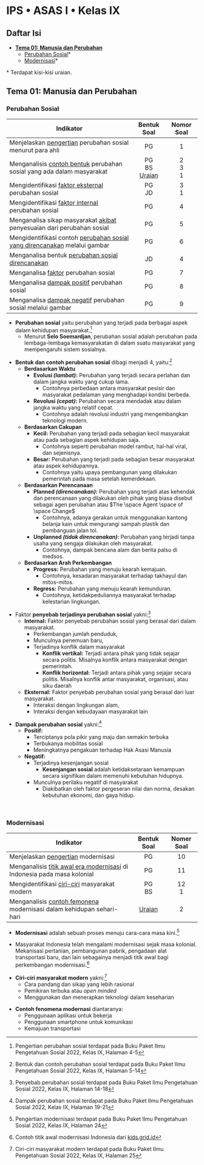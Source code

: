 # IPS • ASAS I • Kelas IX
## Daftar Isi
- **[Tema 01: Manusia dan Perubahan](#tema-01-manusia-dan-perubahan)**
  - [Perubahan Sosial](#perubahan-sosial)*
  - [Modernisasi](#modernisasi)*

\* Terdapat kisi-kisi uraian.

## Tema 01: Manusia dan Perubahan

### Perubahan Sosial
Indikator|Bentuk Soal|Nomor Soal
---|:---:|:---:
Menjelaskan [pengertian](#definition-ps) perubahan sosial menurut para ahli|PG|1
Menganalisis [contoh bentuk](#type-ps) perubahan sosial yang ada dalam masyarakat|PG<br>BS<br>[Uraian](#)|2<br>3<br>1
Mengidentifikasi [faktor eksternal](#external-factor-ps) perubahan sosial|PG<br>JD|3<br>1
Mengidentifikasi [faktor internal](#internal-factor-ps) perubahan sosial|PG|4
Menganalisa sikap masyarakat [akibat](#impact-ps) penyesuaian dari perubahan sosial|PG|5
Mengidentifikasi contoh [perubahan sosial yang direncanakan](#planned-change) melalui gambar|PG|6
Menganalisa bentuk [perubahan sosial direncanakan](#planned-change)|JD|4
Menganalisa [faktor](#factor-ps) perubahan sosial|PG|7
Menganalisa [dampak positif](#positive-impact-ps) perubahan sosial|PG|8
Menganalisa [dampak negatif](#negative-impact-ps) perubahan sosial melalui gambar|PG|9

<a name="definition-ps"></a>
- **Perubahan sosial** yaitu perubahan yang terjadi pada berbagai aspek dalam kehidupan masyarakat.[^1]
  - Menurut **Selo Soemardjan**, perubahan sosial adalah perubahan pada lembaga-lembaga kemasyarakatan di dalam suatu masyarakat yang mempengaruhi sistem sosialnya.

<a name="type-ps"></a>
- **Bentuk dan contoh perubahan sosial** dibagi menjadi 4, yaitu:[^2]
  - **Berdasarkan Waktu**
    - **Evolusi _(lambat)_:** Perubahan yang terjadi secara perlahan dan dalam jangka waktu yang cukup lama.
      - Contohnya perbedaan antara masyarakat pesisir dan masyarakat pedalaman yang menghadapi kondisi berbeda.
    - **Revolusi _(cepat)_:** Perubahan secara mendadak atau dalam jangka waktu yang relatif cepat.
      - Contohnya adalah revolusi industri yang mengembangkan teknologi modern.
  - **Berdasarkan Cakupan**
    - **Kecil:** Perubahan yang terjadi pada sebagian kecil masyarakat atau pada sebagian aspek kehidupan saja.
      - Contohnya seperti perubahan model rambut, hal-hal viral, dan sejenisnya.
    - **Besar:** Perubahan yang terjadi pada sebagian besar masyarakat atau aspek kehidupannya.
      - Contohnya yaitu upaya pembangunan yang dilakukan pemerintah pada masa setelah kemerdekaan.
  - **Berdasarkan Perencanaan**
    <a name="planned-change"></a>
    - **Planned _(direncanakan)_:** Perubahan yang terjadi atas kehendak dan perencanaan yang dilakukan oleh pihak yang biasa disebut sebagai agen perubahan atau $The \space Agent \space of \space Change$
      - Contohnya, adanya gerakan untuk menggunakan kantong belanja kain untuk mengurangi sampah plastik dan pembanguan jalan tol.
    - **Unplanned _(tidak direncanakan)_:** Perubahan yang terjadi tanpa usaha yang sengaja dilakukan oleh masyarakat.
      - Contohnya, dampak bencana alam dan berita palsu di medsos.
  - **Berdasarkan Arah Perkembangan**
    - **Progress:** Perubahan yang menuju kearah kemajuan.
      - Contohnya, kesadaran masyarakat terhadap takhayul dan mitos-mitos.
    - **Regress:** Perubahan yang menuju kearah kemunduran.
      - Contohnya, ketidakpeduliannya masyarakat terhadap kelestarian lingkungan.

<a name="factor-ps"></a>
- Faktor **penyebab terjadinya perubahan sosial** yakni:[^3]
  <a name="internal-factor-ps"></a>
  - **Internal:** Faktor penyebab perubahan sosial yang berasal dari dalam masyarakat.
    - Perkembangan jumlah penduduk,
    - Munculnya penemuan baru,
    - Terjadinya konflik dalam masyarakat
      - **Konflik vertikal:** Terjadi antara pihak yang tidak sejajar secara politis. Misalnya konflik antara masyarakat dengan pemerintah.
      - **Konflik horizontal:** Terjadi antara pihak yang sejajar secara politis. Misalnya konflik antar masyarakat, organisasi, atau siku daerah
  <a name="external-factor-ps"></a>
  - **Eksternal:** Faktor penyebab perubahan sosial yang berasal dari luar masyarakat.
    - Interaksi dengan lingkungan alam,
    - Interaksi dengan kebudayaan masyarakat lain

<a name="impact-ps"></a>
- **Dampak perubahan sosial** yakni:[^4]
  <a name="positive-impact-ps"></a>
  - **Positif:**
    - Terciptanya pola pikir yang maju dan semakin terbuka
    - Terbukanya mobilitas sosial
    - Meningkatnya pengakuan terhadap Hak Asasi Manusia
  <a name="negative-impact-ps"></a>
  - **Negatif:**
    - Terjadinya kesenjangan sosial
      - **Kesenjangan sosial** adalah ketidaksetaraan kemampuan secara signifikan dalam memenuhi kebutuhan hidupnya.
    - Munculnya perilaku negatif di masyarakat
      - Diakibatkan oleh faktor pergeseran nilai dan norma, desakan kebutuhan ekonomi, dan gaya hidup.

<br>

### Modernisasi
Indikator|Bentuk Soal|Nomer Soal
---|:---:|:---:
Menjelaskan [pengertian](#definition-m) modernisasi|PG|10
Menganalisis [titik awal era modernisasi](#first-m) di Indonesia pada masa kolonial|PG|11
Mengidentifikasi [ciri-ciri](#characteristics-m) masyarakat modern|PG<br>BS|12<br>1
Menganalisis [contoh femonena](#example-m) modernisasi dalam kehidupan sehari-hari|[Uraian](#)|2

<a name="definition-m"></a>
- **Modernisasi** adalah sebuah proses menuju cara-cara masa kini.[^5]

<a name="first-m"></a>
- Masyarakat Indonesia telah mengalami modernisasi sejak masa kolonial. Mekanisasi pertanian, pembangunan pabrik, pengadaan alat transportasi baru, dan lain sebagainya menjadi titik awal bagi perkembangan modernisasi.[^6]

<a name="characteristics-m"></a>
- **Ciri-ciri masyarakat modern** yakni:[^7]
  - Cara pandang dan sikap yang lebih rasional
  - Pemikiran terbuka atau _open minded_
  - Menggunakan dan menerapkan teknologi dalam keseharian

<a name="example-m"></a>
- **Contoh fenomena modernasi** diantaranya:
  - Penggunaan aplikasi untuk bekerja
  - Penggunaan smartphone untuk komunikasi
  - Kemajuan transportasi

[^1]: Pengertian perubahan sosial terdapat pada Buku Paket Ilmu Pengetahuan Sosial 2022, Kelas IX, Halaman 4-5
[^2]: Bentuk dan contoh perubahan sosial terdapat pada Buku Paket Ilmu Pengetahuan Sosial 2022, Kelas IX, Halaman 5-14
[^3]: Penyebab perubahan sosial terdapat pada Buku Paket Ilmu Pengetahuan Sosial 2022, Kelas IX, Halaman 14-18
[^4]: Dampak perubahan sosial terdapat pada Buku Paket Ilmu Pengetahuan Sosial 2022, Kelas IX, Halaman 19-21
[^5]: Pengertian modernisasi terdapat pada Buku Paket Ilmu Pengetahuan Sosial 2022, Kelas IX, Halaman 24
[^6]: Contoh titik awal modernisasi Indonesia dari [kids.grid.id](https://kids.grid.id/read/473915122/perubahan-sosial-masyarakat-indonesia-di-era-modernisasi-ips-kelas-3-smp)
[^7]: Ciri-ciri masyarakat modern terdapat pada Buku Paket Ilmu Pengetahuan Sosial 2022, Kelas IX, Halaman 25
